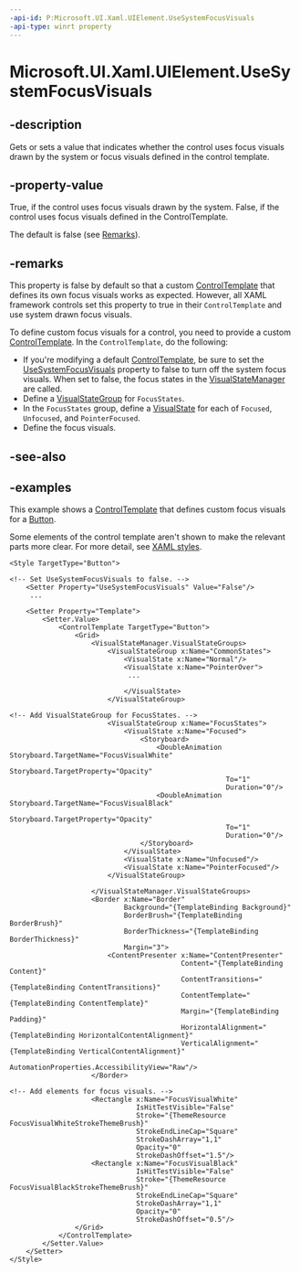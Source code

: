 ```yaml
---
-api-id: P:Microsoft.UI.Xaml.UIElement.UseSystemFocusVisuals
-api-type: winrt property
---
```


# Microsoft.UI.Xaml.UIElement.UseSystemFocusVisuals

<!--
public bool UseSystemFocusVisuals { get; set; }
-->

## -description

Gets or sets a value that indicates whether the control uses focus visuals drawn by the system or focus visuals defined in the control template.

## -property-value

True, if the control uses focus visuals drawn by the system. False, if the control uses focus visuals defined in the ControlTemplate.

The default is false (see [Remarks](#-remarks)).

## -remarks

This property is false by default so that a custom [ControlTemplate](../microsoft.ui.xaml.controls/controltemplate.md) that defines its own focus visuals works as expected. However, all XAML framework controls set this property to true in their `ControlTemplate` and use system drawn focus visuals.

To define custom focus visuals for a control, you need to provide a custom [ControlTemplate](../microsoft.ui.xaml.controls/controltemplate.md). In the `ControlTemplate`, do the following:

- If you're modifying a default [ControlTemplate](../microsoft.ui.xaml.controls/controltemplate.md), be sure to set the [UseSystemFocusVisuals](uielement_usesystemfocusvisuals.md) property to false to turn off the system focus visuals. When set to false, the focus states in the [VisualStateManager](visualstatemanager.md) are called.
- Define a [VisualStateGroup](visualstategroup.md) for `FocusStates`.
- In the `FocusStates` group, define a [VisualState](visualstate.md) for each of `Focused`, `Unfocused`, and `PointerFocused`.
- Define the focus visuals.

## -see-also

## -examples

This example shows a [ControlTemplate](../microsoft.ui.xaml.controls/controltemplate.md) that defines custom focus visuals for a [Button](../microsoft.ui.xaml.controls/button.md).

Some elements of the control template aren't shown to make the relevant parts more clear. For more detail, see [XAML styles](/windows/apps/design/style/xaml-styles).

```xaml
<Style TargetType="Button">

<!-- Set UseSystemFocusVisuals to false. -->
    <Setter Property="UseSystemFocusVisuals" Value="False"/> 
     ...

    <Setter Property="Template">
        <Setter.Value>
            <ControlTemplate TargetType="Button">
                <Grid>
                    <VisualStateManager.VisualStateGroups>
                        <VisualStateGroup x:Name="CommonStates">
                            <VisualState x:Name="Normal"/>
                            <VisualState x:Name="PointerOver">
                             ...

                            </VisualState>
                        </VisualStateGroup>

<!-- Add VisualStateGroup for FocusStates. -->
                        <VisualStateGroup x:Name="FocusStates">
                            <VisualState x:Name="Focused">
                                <Storyboard>
                                    <DoubleAnimation Storyboard.TargetName="FocusVisualWhite"
                                                     Storyboard.TargetProperty="Opacity"
                                                     To="1"
                                                     Duration="0"/>
                                    <DoubleAnimation Storyboard.TargetName="FocusVisualBlack"
                                                     Storyboard.TargetProperty="Opacity"
                                                     To="1"
                                                     Duration="0"/>
                                </Storyboard>
                            </VisualState>
                            <VisualState x:Name="Unfocused"/>
                            <VisualState x:Name="PointerFocused"/>
                        </VisualStateGroup>

                    </VisualStateManager.VisualStateGroups>
                    <Border x:Name="Border"
                            Background="{TemplateBinding Background}"
                            BorderBrush="{TemplateBinding BorderBrush}"
                            BorderThickness="{TemplateBinding BorderThickness}"
                            Margin="3">
                        <ContentPresenter x:Name="ContentPresenter"
                                          Content="{TemplateBinding Content}"
                                          ContentTransitions="{TemplateBinding ContentTransitions}"
                                          ContentTemplate="{TemplateBinding ContentTemplate}"
                                          Margin="{TemplateBinding Padding}"
                                          HorizontalAlignment="{TemplateBinding HorizontalContentAlignment}"
                                          VerticalAlignment="{TemplateBinding VerticalContentAlignment}" 
                                          AutomationProperties.AccessibilityView="Raw"/>
                    </Border>

<!-- Add elements for focus visuals. -->
                    <Rectangle x:Name="FocusVisualWhite"
                               IsHitTestVisible="False"
                               Stroke="{ThemeResource FocusVisualWhiteStrokeThemeBrush}"
                               StrokeEndLineCap="Square"
                               StrokeDashArray="1,1"
                               Opacity="0"
                               StrokeDashOffset="1.5"/>
                    <Rectangle x:Name="FocusVisualBlack"
                               IsHitTestVisible="False"
                               Stroke="{ThemeResource FocusVisualBlackStrokeThemeBrush}"
                               StrokeEndLineCap="Square"
                               StrokeDashArray="1,1"
                               Opacity="0"
                               StrokeDashOffset="0.5"/>
                </Grid>
            </ControlTemplate>
        </Setter.Value>
    </Setter>
</Style>
```
